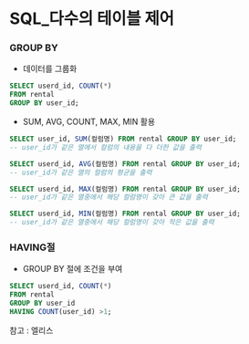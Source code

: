 # SQL\_다수의 테이블 제어

### GROUP BY

- 데이터를 그룹화

```SQL
SELECT userd_id, COUNT(*)
FROM rental
GROUP BY user_id;
```

- SUM, AVG, COUNT, MAX, MIN 활용

```SQL
SELECT user_id, SUM(컬럼명) FROM rental GROUP BY user_id;
-- user_id가 같은 열에서 컬럼의 내용을 다 더한 값을 출력

SELECT userd_id, AVG(컬럼명) FROM rental GROUP BY user_id;
-- user_id가 같은 열의 컬럼의 평균을 출력

SELECT userd_id, MAX(컬럼명) FROM rental GROUP BY user_id;
-- user_id가 같은 열중에서 해당 컬럼명이 갖아 큰 값을 출력

SELECT userd_id, MIN(컬럼명) FROM rental GROUP BY user_id;
-- user_id가 같은 열중에서 해당 컬럼명이 갖아 작은 값을 출력
```

### HAVING절

- GROUP BY 절에 조건을 부여

```SQL
SELECT userd_id, COUNT(*)
FROM rental
GROUP BY user_id
HAVING COUNT(user_id) >1;
```

참고 : 엘리스
